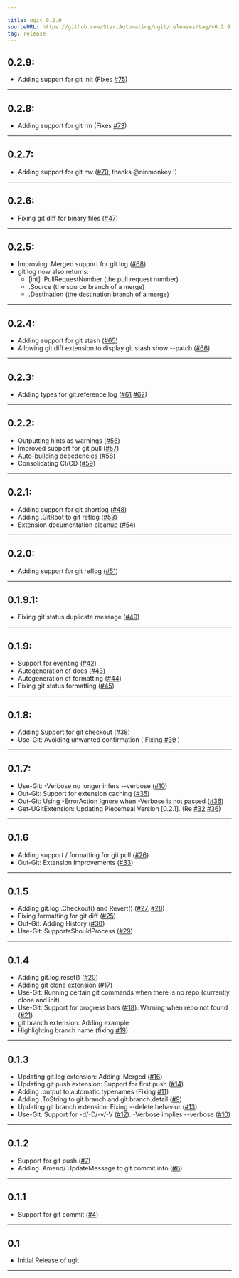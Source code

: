 ```yaml
---

title: ugit 0.2.9
sourceURL: https://github.com/StartAutomating/ugit/releases/tag/v0.2.9
tag: release
---
```

## 0.2.9:
* Adding support for git init (Fixes [#75](https://github.com/StartAutomating/ugit/issues/75))
---

## 0.2.8:
* Adding support for git rm (Fixes [#73](https://github.com/StartAutomating/ugit/issues/73))
---

## 0.2.7:
* Adding support for git mv ([#70](https://github.com/StartAutomating/ugit/issues/70), thanks @ninmonkey !)
---

## 0.2.6:
* Fixing git diff for binary files ([#47](https://github.com/StartAutomating/ugit/issues/47))
---

## 0.2.5:
* Improving .Merged support for git log ([#68](https://github.com/StartAutomating/ugit/issues/68))
* git log now also returns:
  * [int] .PullRequestNumber (the pull request number)
  * .Source (the source branch of a merge)
  * .Destination (the destination branch of a merge)
---

## 0.2.4:
* Adding support for git stash ([#65](https://github.com/StartAutomating/ugit/issues/65))
* Allowing git diff extension to display git stash show --patch ([#66](https://github.com/StartAutomating/ugit/issues/66))
---

## 0.2.3:
* Adding types for git.reference.log ([#61](https://github.com/StartAutomating/ugit/issues/61) [#62](https://github.com/StartAutomating/ugit/issues/62))
---

## 0.2.2:
* Outputting hints as warnings ([#56](https://github.com/StartAutomating/ugit/issues/56))
* Improved support for git pull ([#57](https://github.com/StartAutomating/ugit/issues/57))
* Auto-building depedencies ([#58](https://github.com/StartAutomating/ugit/issues/58))
* Consolidating CI/CD ([#59](https://github.com/StartAutomating/ugit/issues/59))
---

## 0.2.1:
* Adding support for git shortlog ([#48](https://github.com/StartAutomating/ugit/issues/48))
* Adding .GitRoot to git reflog ([#53](https://github.com/StartAutomating/ugit/issues/53))
* Extension documentation cleanup ([#54](https://github.com/StartAutomating/ugit/issues/54))
---

## 0.2.0:
* Adding support for git reflog ([#51](https://github.com/StartAutomating/ugit/issues/51))
---

## 0.1.9.1:
* Fixing git status duplicate message ([#49](https://github.com/StartAutomating/ugit/issues/49))
---
## 0.1.9:
* Support for eventing ([#42](https://github.com/StartAutomating/ugit/issues/42))
* Autogeneration of docs ([#43](https://github.com/StartAutomating/ugit/issues/43))
* Autogeneration of formatting ([#44](https://github.com/StartAutomating/ugit/issues/44))
* Fixing git status formatting ([#45](https://github.com/StartAutomating/ugit/issues/45))
---

## 0.1.8:
* Adding Support for git checkout ([#38](https://github.com/StartAutomating/ugit/issues/38))
* Use-Git:  Avoiding unwanted confirmation ( Fixing [#39](https://github.com/StartAutomating/ugit/issues/39) )
---

## 0.1.7:
* Use-Git: -Verbose no longer infers --verbose ([#10](https://github.com/StartAutomating/ugit/issues/10))
* Out-Git: Support for extension caching ([#35](https://github.com/StartAutomating/ugit/issues/35))
* Out-Git: Using -ErrorAction Ignore when -Verbose is not passed ([#36](https://github.com/StartAutomating/ugit/issues/36))
* Get-UGitExtension:  Updating Piecemeal Version [0.2.1].  (Re [#32](https://github.com/StartAutomating/ugit/issues/32) [#36](https://github.com/StartAutomating/ugit/issues/36))
---

## 0.1.6
* Adding support / formatting for git pull ([#26](https://github.com/StartAutomating/ugit/issues/26))
* Out-Git:  Extension Improvements ([#33](https://github.com/StartAutomating/ugit/issues/33))
---

## 0.1.5
* Adding git.log .Checkout() and Revert() ([#27](https://github.com/StartAutomating/ugit/issues/27), [#28](https://github.com/StartAutomating/ugit/issues/28))
* Fixing formatting for git diff ([#25](https://github.com/StartAutomating/ugit/issues/25))
* Out-Git:  Adding History ([#30](https://github.com/StartAutomating/ugit/issues/30))
* Use-Git:  SupportsShouldProcess ([#29](https://github.com/StartAutomating/ugit/issues/29))
---
## 0.1.4
* Adding git.log.reset() ([#20](https://github.com/StartAutomating/ugit/issues/20))
* Adding git clone extension ([#17](https://github.com/StartAutomating/ugit/issues/17))
* Use-Git:  Running certain git commands when there is no repo (currently clone and init)
* Use-Git:  Support for progress bars ([#18](https://github.com/StartAutomating/ugit/issues/18)).  Warning when repo not found ([#21](https://github.com/StartAutomating/ugit/issues/21))
* git branch extension:  Adding example
* Highlighting branch name (fixing [#19](https://github.com/StartAutomating/ugit/issues/19))
---
## 0.1.3
* Updating git.log extension:  Adding .Merged ([#16](https://github.com/StartAutomating/ugit/issues/16))
* Updating git push extension:  Support for first push ([#14](https://github.com/StartAutomating/ugit/issues/14))
* Adding .output to automatic typenames (Fixing [#11](https://github.com/StartAutomating/ugit/issues/11))
* Adding .ToString to git.branch and git.branch.detail ([#9](https://github.com/StartAutomating/ugit/issues/9))
* Updating git branch extension:  Fixing --delete behavior ([#13](https://github.com/StartAutomating/ugit/issues/13))
* Use-Git:  Support for -d/-D/-v/-V ([#12](https://github.com/StartAutomating/ugit/issues/12)).  -Verbose implies --verbose ([#10](https://github.com/StartAutomating/ugit/issues/10))
---
## 0.1.2
* Support for git push ([#7](https://github.com/StartAutomating/ugit/issues/7))
* Adding .Amend/.UpdateMessage to git.commit.info ([#6](https://github.com/StartAutomating/ugit/issues/6))
---
## 0.1.1
* Support for git commit ([#4](https://github.com/StartAutomating/ugit/issues/4))
---
## 0.1
* Initial Release of ugit
---
